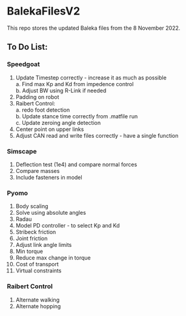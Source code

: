 # BalekaFilesV2
This repo stores the updated Baleka files from the 8 November 2022.

## To Do List:

### Speedgoat
1. Update Timestep correctly - increase it as much as possible <br />
  a. Find max Kp and Kd from impedence control <br />
  b. Adjust BW using R-Link if needed
2. Padding on robot
3. Raibert Control: <br />
  a. redo foot detection <br />
  b. Update stance time correctly from .matfile run <br />
  c. Update zeroing angle detection
4. Center point on upper links
5. Adjust CAN read and write files correctly - have a single function

### Simscape
1. Deflection test (1e4) and compare normal forces
2. Compare masses
3. Include fasteners in model

### Pyomo
1. Body scaling
2. Solve using absolute angles
3. Radau
4. Model PD controller - to select Kp and Kd
5. Stribeck friction
6. Joint friction
7. Adjust link angle limits
8. Min torque
9. Reduce max change in torque
10. Cost of transport
11. Virtual constraints

### Raibert Control
1. Alternate walking
2. Alternate hopping
